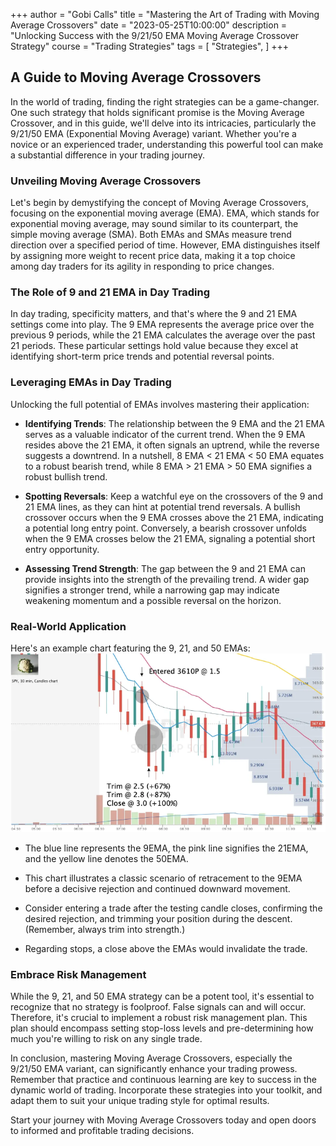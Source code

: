 +++
author = "Gobi Calls"
title = "Mastering the Art of Trading with Moving Average Crossovers"
date = "2023-05-25T10:00:00"
description = "Unlocking Success with the 9/21/50 EMA Moving Average Crossover Strategy"
course = "Trading Strategies"
tags = [
   "Strategies",
]
+++

## A Guide to Moving Average Crossovers

In the world of trading, finding the right strategies can be a game-changer. One such strategy that holds significant promise is the Moving Average Crossover, and in this guide, we'll delve into its intricacies, particularly the 9/21/50 EMA (Exponential Moving Average) variant. Whether you're a novice or an experienced trader, understanding this powerful tool can make a substantial difference in your trading journey.

### Unveiling Moving Average Crossovers

Let's begin by demystifying the concept of Moving Average Crossovers, focusing on the exponential moving average (EMA). EMA, which stands for exponential moving average, may sound similar to its counterpart, the simple moving average (SMA). Both EMAs and SMAs measure trend direction over a specified period of time. However, EMA distinguishes itself by assigning more weight to recent price data, making it a top choice among day traders for its agility in responding to price changes.

### The Role of 9 and 21 EMA in Day Trading

In day trading, specificity matters, and that's where the 9 and 21 EMA settings come into play. The 9 EMA represents the average price over the previous 9 periods, while the 21 EMA calculates the average over the past 21 periods. These particular settings hold value because they excel at identifying short-term price trends and potential reversal points.

### Leveraging EMAs in Day Trading

Unlocking the full potential of EMAs involves mastering their application:

- **Identifying Trends**: The relationship between the 9 EMA and the 21 EMA serves as a valuable indicator of the current trend. When the 9 EMA resides above the 21 EMA, it often signals an uptrend, while the reverse suggests a downtrend. In a nutshell, 8 EMA < 21 EMA < 50 EMA equates to a robust bearish trend, while 8 EMA > 21 EMA > 50 EMA signifies a robust bullish trend.

- **Spotting Reversals**: Keep a watchful eye on the crossovers of the 9 and 21 EMA lines, as they can hint at potential trend reversals. A bullish crossover occurs when the 9 EMA crosses above the 21 EMA, indicating a potential long entry point. Conversely, a bearish crossover unfolds when the 9 EMA crosses below the 21 EMA, signaling a potential short entry opportunity.

- **Assessing Trend Strength**: The gap between the 9 and 21 EMA can provide insights into the strength of the prevailing trend. A wider gap signifies a stronger trend, while a narrowing gap may indicate weakening momentum and a possible reversal on the horizon.

### Real-World Application

Here's an example chart featuring the 9, 21, and 50 EMAs:
![Chart setup with 9/21/50 EMAs](images/EMA_img3.png)

- The blue line represents the 9EMA, the pink line signifies the 21EMA, and the yellow line denotes the 50EMA.

- This chart illustrates a classic scenario of retracement to the 9EMA before a decisive rejection and continued downward movement.

- Consider entering a trade after the testing candle closes, confirming the desired rejection, and trimming your position during the descent. (Remember, always trim into strength.)

- Regarding stops, a close above the EMAs would invalidate the trade.

### Embrace Risk Management

While the 9, 21, and 50 EMA strategy can be a potent tool, it's essential to recognize that no strategy is foolproof. False signals can and will occur. Therefore, it's crucial to implement a robust risk management plan. This plan should encompass setting stop-loss levels and pre-determining how much you're willing to risk on any single trade.

In conclusion, mastering Moving Average Crossovers, especially the 9/21/50 EMA variant, can significantly enhance your trading prowess. Remember that practice and continuous learning are key to success in the dynamic world of trading. Incorporate these strategies into your toolkit, and adapt them to suit your unique trading style for optimal results.

Start your journey with Moving Average Crossovers today and open doors to informed and profitable trading decisions.
